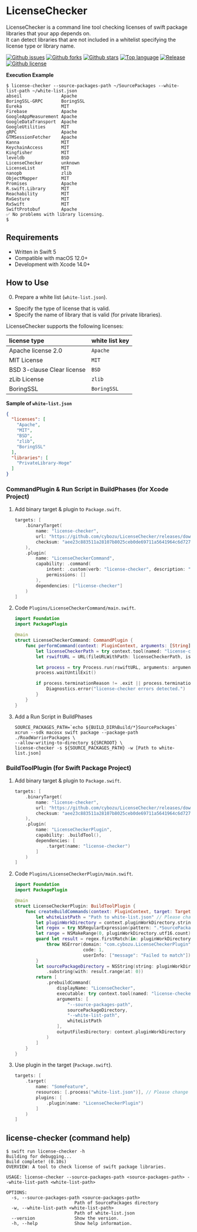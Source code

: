 # LicenseChecker

LicenseChecker is a command line tool checking licenses of swift package libraries that your app depends on.  
It can detect libraries that are not included in a whitelist specifying the license type or library name.

[![Github issues](https://img.shields.io/github/issues/cybozu/LicenseChecker)](https://github.com/cybozu/LicenseChecker/issues)
[![Github forks](https://img.shields.io/github/forks/cybozu/LicenseChecker)](https://github.com/cybozu/LicenseChecker/network/members)
[![Github stars](https://img.shields.io/github/stars/cybozu/LicenseChecker)](https://github.com/cybozu/LicenseChecker/stargazers)
[![Top language](https://img.shields.io/github/languages/top/cybozu/LicenseChecker)](https://github.com/cybozu/LicenseChecker/)
[![Release](https://img.shields.io/github/v/release/cybozu/LicenseChecker)]()
[![Github license](https://img.shields.io/github/license/cybozu/LicenseChecker)](https://github.com/cybozu/LicenseChecker/)

**Execution Example**

```shell
$ license-checker --source-packages-path ~/SourcePackages --white-list-path ~/white-list.json 
abseil               Apache
BoringSSL-GRPC       BoringSSL
Eureka               MIT
Firebase             Apache
GoogleAppMeasurement Apache
GoogleDataTransport  Apache
GoogleUtilities      MIT
gRPC                 Apache
GTMSessionFetcher    Apache
Kanna                MIT
KeychainAccess       MIT
Kingfisher           MIT
leveldb              BSD
LicenseChecker       unknown
LicenseList          MIT
nanopb               zlib
ObjectMapper         MIT
Promises             Apache
R.swift.Library      MIT
Reachability         MIT
RxGesture            MIT
RxSwift              MIT
SwiftProtobuf        Apache
✅ No problems with library licensing.
$
```

## Requirements

- Written in Swift 5
- Compatible with macOS 12.0+
- Development with Xcode 14.0+

## How to Use

0. Prepare a white list (`white-list.json`).

- Specify the type of license that is valid.
- Specify the name of library that is valid (for private libraries).

LicenseChecker supports the following licenses:

|license type|white list key|
|:---|:---|
|Apache license 2.0|`Apache`|
|MIT License|`MIT`|
|BSD 3-clause Clear license|`BSD`|
|zLib License|`zlib`|
|BoringSSL|`BoringSSL`|

**Sample of `white-list.json`**

```json
{
  "licenses": [
    "Apache", 
    "MIT", 
    "BSD",  
    "zlib",
    "BoringSSL"
  ],
  "libraries": [
    "PrivateLibrary-Hoge"
  ]
}
```

### CommandPlugin & Run Script in BuildPhases (for Xcode Project)

1. Add binary target & plugin to `Package.swift`.

   ```swift
   targets: [
       .binaryTarget(
           name: "license-checker",
           url: "https://github.com/cybozu/LicenseChecker/releases/download/1.0.0/license-checker-macos.artifactbundle.zip",
           checksum: "aee23c883511a28107b8025ceb0de69711a5641964c6d727c528016cff634b59"
       ),
       .plugin(
           name: "LicenseCheckerCommand",
           capability: .command(
               intent: .custom(verb: "license-checker", description: "Run LicenseChecker"),
               permissions: []
           ),
           dependencies: ["license-checker"]
       )
   ]
   ```

2. Code `Plugins/LicenseCheckerCommand/main.swift`.

   ```swift
   import Foundation
   import PackagePlugin
   
   @main
   struct LicenseCheckerCommand: CommandPlugin {
       func performCommand(context: PluginContext, arguments: [String]) async throws {
           let licenseCheckerPath = try context.tool(named: "license-checker").path.string
           let rswiftURL = URL(fileURLWithPath: licenseCheckerPath, isDirectory: false)
   
           let process = try Process.run(rswiftURL, arguments: arguments)
           process.waitUntilExit()
   
           if process.terminationReason != .exit || process.terminationStatus != 0 {
               Diagnostics.error("license-checker errors detected.")
           }
       }
   }
   ```

3. Add a Run Script in BuildPhases

   ```shell
   SOURCE_PACKAGES_PATH=`echo ${BUILD_DIR%Build/*}SourcePackages`
   xcrun --sdk macosx swift package --package-path ./RoadWarriorPackages \
   --allow-writing-to-directory ${SRCROOT} \
   license-checker -s ${SOURCE_PACKAGES_PATH} -w [Path to white-list.json]
   ```

### BuildToolPlugin (for Swift Package Project)

1. Add binary target & plugin to `Package.swift`.

   ```swift
   targets: [
       .binaryTarget(
           name: "license-checker",
           url: "https://github.com/cybozu/LicenseChecker/releases/download/1.0.0/license-checker-macos.artifactbundle.zip",
           checksum: "aee23c883511a28107b8025ceb0de69711a5641964c6d727c528016cff634b59"
       ),
       .plugin(
           name: "LicenseCheckerPlugin",
           capability: .buildTool(),
           dependencies: [
               .target(name: "license-checker")
           ]
       )
   ]
   ```

2. Code `Plugins/LicenseCheckerPlugin/main.swift`.

   ```swift
   import Foundation
   import PackagePlugin
   
   @main
   struct LicenseCheckerPlugin: BuildToolPlugin {
       func createBuildCommands(context: PluginContext, target: Target) async throws -> [Command] {
           let whiteListPath = "Path to white-list.json" // Please change accordingly.
           let pluginWorkDirectory = context.pluginWorkDirectory.string
           let regex = try NSRegularExpression(pattern: ".*SourcePackages")
           let range = NSMakeRange(0, pluginWorkDirectory.utf16.count)
           guard let result = regex.firstMatch(in: pluginWorkDirectory, range: range) else {
               throw NSError(domain: "com.cybozu.LicenseCheckerPlugin",
                             code: 1,
                             userInfo: ["message": "Failed to match"])
           }
           let sourcePackageDirectory = NSString(string: pluginWorkDirectory)
               .substring(with: result.range(at: 0))
           return [
               .prebuildCommand(
                   displayName: "LicenseChecker",
                   executable: try context.tool(named: "license-checker").path,
                   arguments: [
                       "--source-packages-path",
                       sourcePackageDirectory,
                       "--white-list-path",
                       whiteListPath
                   ],
                   outputFilesDirectory: context.pluginWorkDirectory
               )
           ]
       }
   }
   ```

3. Use plugin in the target (`Package.swift`).

   ```swift
   targets: [
       .target(
           name: "SomeFeature",
           resources: [.process("white-list.json")], // Please change accordingly.
           plugins: [
               .plugin(name: "LicenseCheckerPlugin")
           ]
       )
   ]
   ```

## license-checker (command help)

```shell
$ swift run license-checker -h
Building for debugging...
Build complete! (0.10s)
OVERVIEW: A tool to check license of swift package libraries.

USAGE: license-checker --source-packages-path <source-packages-path> --white-list-path <white-list-path>

OPTIONS:
  -s, --source-packages-path <source-packages-path>
                          Path of SourcePackages directory
  -w, --white-list-path <white-list-path>
                          Path of white-list.json
  --version               Show the version.
  -h, --help              Show help information.
```
